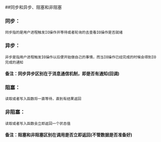 ##同步和异步、阻塞和非阻塞

### 同步：
```text
同步指的是用户进程触发IO操作并等待或者轮询的去查看IO操作是否就绪
```
### 异步：
```text
异步是指用户进程触发IO操作以后便开始做自己的事情，而当IO操作已经完成的时候会得到IO完成的通知
```
#### 备注：同步异步区别在于消息通信机制，即是否有通知(回调)

### 阻塞：
```text
读取或者写入函数将一直等待，直到有结果返回
```
### 非阻塞：
```text
读取或者写入函数会立即返回一个状态值
```

#### 备注：阻塞和非阻塞区别在调用是否立即返回(不管数据是否准备好)